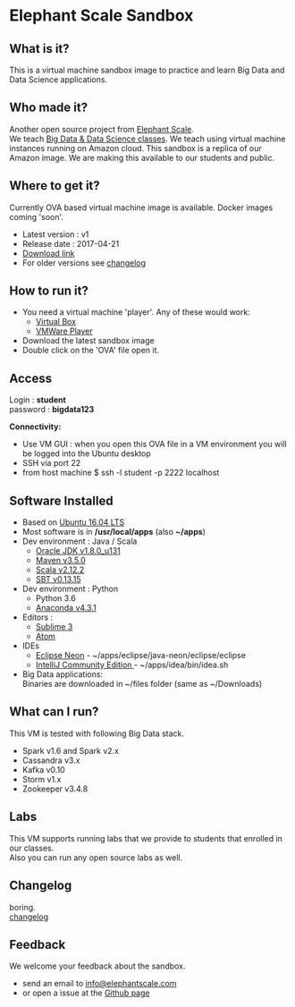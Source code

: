 # Elephant Scale Sandbox

## What is it?
This is a virtual machine sandbox image to practice and learn Big Data and Data Science applications.

## Who made it?
Another open source project from [Elephant Scale](http://elephantscale.com).  
We teach [Big Data & Data Science classes](http://elephantscale.com/training/).  We teach using virtual machine instances running on Amazon cloud. This sandbox is a replica of our Amazon image.  We are making this available to our students and public.

## Where to get it?
Currently OVA based virtual machine image is available.  Docker images coming 'soon'.
- Latest version : v1
- Release date : 2017-04-21
- [Download link](https://s3.amazonaws.com/elephantscale-public/sandbox/ES_Sandbox_V1.ova)
- For older versions see [changelog](changelog.md)

## How to run it?
- You need a virtual machine 'player'.  Any of these would work:
  - [Virtual Box](https://www.virtualbox.org/wiki/VirtualBox)
  - [VMWare Player](http://www.vmware.com/products/player/playerpro-evaluation.html)
- Download the latest sandbox image
- Double click on the 'OVA' file open it.

## Access
Login : **student**  
password : **bigdata123**  

**Connectivity:**
- Use VM GUI : when you open this OVA file in a VM environment you will be logged into the Ubuntu desktop
- SSH via port 22
- from host machine
    $   ssh -l student  -p 2222 localhost

## Software Installed
- Based on [Ubuntu 16.04 LTS](http://ubuntu.org)
- Most software is in **/usr/local/apps**  (also **~/apps**)
- Dev environment : Java / Scala
    - [Oracle JDK v1.8.0_u131](http://www.oracle.com/technetwork/java/javase/downloads/index-jsp-138363.html)
    - [Maven v3.5.0](https://maven.apache.org/)
    - [Scala v2.12.2](http://scala-lang.org/)
    - [SBT v0.13.15](http://www.scala-sbt.org/)
- Dev environment : Python
    - Python 3.6
    - [Anaconda v4.3.1](https://www.continuum.io/anaconda-overview)
- Editors :
    - [Sublime 3](https://www.sublimetext.com/)
    - [Atom](https://atom.io/)
- IDEs
    - [Eclipse Neon](https://eclipse.org/)  - ~/apps/eclipse/java-neon/eclipse/eclipse
    - [IntelliJ Community Edition ](https://www.jetbrains.com/idea/) - ~/apps/idea/bin/idea.sh
- Big Data applications:  
Binaries are downloaded in ~/files folder  (same as ~/Downloads)

## What can I run?
This VM is tested with following Big Data stack.
- Spark v1.6 and  Spark v2.x
- Cassandra v3.x
- Kafka v0.10
- Storm v1.x
- Zookeeper v3.4.8

## Labs
This VM supports running labs that we provide to students that  enrolled in our classes.  
Also you can run any open source labs as well.

## Changelog
boring.   
[changelog](changelog.md)

## Feedback
We welcome your feedback about the sandbox.
- send an email to info@elephantscale.com
- or open a issue at the [Github page](https://github.com/elephantscale/sandbox)
